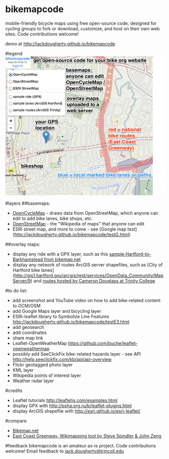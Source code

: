 bikemapcode
===========

mobile-friendly bicycle maps using free open-source code, designed for cycling groups to fork or download, customize, and host on their own web sites. Code contributions welcome!

demo at http://jackdougherty.github.io/bikemapcode

#legend
![legend](https://raw.githubusercontent.com/JackDougherty/bikemapcode/master/images/legend.png "legend")

#layers
##basemaps:
- [OpenCycleMap](http://www.opencyclemap.org/) - draws data from OpenStreetMap, which anyone can edit to add bike lanes, bike shops, etc.
- [OpenStreetMap](http://www.openstreetmap.org/) - the "Wikipedia of maps" that anyone can edit
- ESRI street map, and more to come - see [Google map test] (http://jackdougherty.github.io/bikemapcode/testG.html)

##overlay maps:
- display any ride with a GPX layer, such as this [sample Hartford-to-Barkhamstead from bikemap.net](http://www.bikemap.net/en/route/545627-hilly-loop-from-hartford-to-barkhamsted-reservoir)
- display any network of routes ArcGIS server shapefiles, such as [City of Hartford bike lanes] (http://gis1.hartford.gov/arcgis/rest/services/OpenData_Community/MapServer/9) and [routes hosted by Cameron Douglass at Trinity College](http://services1.arcgis.com/5rblLCKLgS4Td60j/ArcGIS/rest/services/04212014online/FeatureServer)

#to do list:
- add screenshot and YouTube video on how to add bike-related content to OCM/OSM
- add Google Maps layer and bicycling layer
- ESRI-leaflet library to Symbolize Line Features http://jackdougherty.github.io/bikemapcode/testE3.html
- add geosearch
- add coordinates
- share map link
- Leaflet-OpenWeatherMap https://github.com/buche/leaflet-openweathermap
- possibly add SeeClickFix bike-related hazards layer - see API http://help.seeclickfix.com/kb/api/api-overview
- Flickr geotagged photo layer
- KML layer
- Wikipedia points of interest layer
- Weather radar layer

#credits
- Leaflet tutorials http://leafletjs.com/examples.html
- display GPX with http://psha.org.ru/b/leaflet-plugins.html
- display ArcGIS shapefile with http://esri.github.io/esri-leaflet/

#compare
- [Bikemap.net](http://bikemap.net/en)
- [East Coast Greenway, Wikimapping tool by Steve Spindler & John Zeng](http://map.greenway.org/)

#feedback
bikemapcode is an amateur as-is project. Code contributions welcome! Email feedback to jack.dougherty@trincoll.edu
